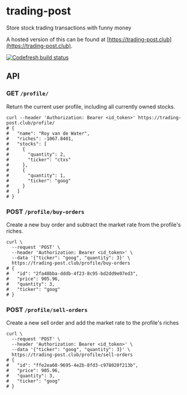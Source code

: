# trading-post
Store stock trading transactions with funny money



A hosted version of this can be found at [https://trading-post.club](https://trading-post.club).

[![Codefresh build status]( https://g.codefresh.io/api/badges/build?repoOwner=royvandewater&repoName=trading-post&branch=master&pipelineName=trading-post&accountName=royvandewater&type=cf-2)]( https://g.codefresh.io/repositories/royvandewater/trading-post/builds?filter=trigger:build;branch:master;service:5904f9a464e01000011b6328~trading-post)

## API

### GET `/profile/`

Return the current user profile, including all currently owned stocks.

```shell
curl --header 'Authorization: Bearer <id_token>' https://trading-post.club/profile/
# {
#   "name": "Roy van de Water",
#   "riches": -1067.8401,
#   "stocks": [
#     {
#       "quantity": 2,
#       "ticker": "ctxs"
#     },
#     {
#       "quantity": 1,
#       "ticker": "goog"
#     }
#   ]
# }
```

### POST `/profile/buy-orders`

Create a new buy order and subtract the market rate from the profile's riches.

```shell
curl \
  --request 'POST' \
  --header 'Authorization: Bearer <id_token>' \
  --data '{"ticker": "goog", "quantity": 3}' \
  https://trading-post.club/profile/buy-orders
# {
#   "id": "2fa48bba-dddb-4f23-8c95-bd2dd9e07ed3",
#   "price": 905.96,
#   "quantity": 3,
#   "ticker": "goog"
# }
```

### POST `/profile/sell-orders`

Create a new sell order and add the market rate to the profile's riches

```shell
curl \
  --request 'POST' \
  --header 'Authorization: Bearer <id_token>' \
  --data '{"ticker": "goog", "quantity": 3}' \
  https://trading-post.club/profile/sell-orders
# {
#   "id": "ffe2ea60-9695-4e2b-8fd3-c978020f213b",
#   "price": 905.96,
#   "quantity": 3,
#   "ticker": "goog"
# }
```
